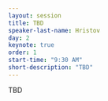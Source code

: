 ```yaml
---
layout: session
title: TBD
speaker-last-name: Hristov
day: 2
keynote: true
order: 1
start-time: "9:30 AM"
short-description: "TBD"
---
```


TBD